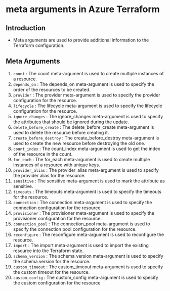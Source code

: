 # meta arguments in Azure Terraform 

## Introduction
- Meta arguments are used to provide additional information to the Terraform configuration.

## Meta Arguments
1. `count` : The count meta-argument is used to create multiple instances of a resource.
2. `depends_on` : The depends_on meta-argument is used to specify the order of the resources to be created. 
3. `provider` : The provider meta-argument is used to specify the provider configuration for the resource.
4. `lifecycle` : The lifecycle meta-argument is used to specify the lifecycle configuration for the resource.
5. `ignore_changes` : The ignore_changes meta-argument is used to specify the attributes that should be ignored during the update.
6. `delete_before_create` : The delete_before_create meta-argument is used to delete the resource before creating it.
7. `create_before_destroy` : The create_before_destroy meta-argument is used to create the new resource before destroying the old one.
8. `count_index` : The count_index meta-argument is used to get the index of the resource in the count.
9. `for_each` : The for_each meta-argument is used to create multiple instances of a resource with unique keys.
10. `provider_alias` : The provider_alias meta-argument is used to specify the provider alias for the resource.
11. `sensitive` : The sensitive meta-argument is used to mark the attribute as sensitive.
12. `timeouts` : The timeouts meta-argument is used to specify the timeouts for the resource.
13. `connection` : The connection meta-argument is used to specify the connection configuration for the resource.
14. `provisioner` : The provisioner meta-argument is used to specify the provisioner configuration for the resource.
15. `connection_pool` : The connection_pool meta-argument is used to specify the connection pool configuration for the resource.
16. `reconfigure` : The reconfigure meta-argument is used to reconfigure the resource.
17. `import` : The import meta-argument is used to import the existing resource into the Terraform state.
18. `schema_version` : The schema_version meta-argument is used to specify the schema version for the resource.
19. `custom_timeout` : The custom_timeout meta-argument is used to specify the custom timeout for the resource.
20. `custom_config` : The custom_config meta-argument is used to specify the custom configuration for the resource